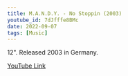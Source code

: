 ```yaml
---
title: M.A.N.D.Y. - No Stoppin (2003)
youtube_id: 7dJfffe8BMc
date: 2022-09-07
tags: [Music]
---
```

12". Released 2003 in Germany.

[YouTube Link](https://www.youtube.com/watch?v=7dJfffe8BMc)
